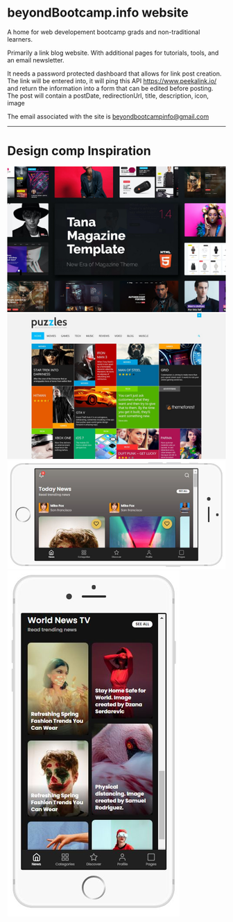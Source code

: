 # beyondBootcamp.info website

A home for web developement bootcamp grads and non-traditional learners.   

Primarily a link blog website.  With additional pages for tutorials, tools, and an email newsletter.

It needs a password protected dashboard that allows for link post creation.  The link will be entered into, it will ping this API https://www.peekalink.io/ and return the information into a form that can be edited before posting.  The post will contain a postDate, redirectionUrl, title, description, icon, image

The email associated with the site is beyondbootcampinfo@gmail.com

------------------------------------
# Design comp Inspiration

![Website_comp](comp01.jpg)
![Website_comp](comp02.jpg)
![Website_comp](comp03.JPG)
![Website_comp](comp04.JPG)
